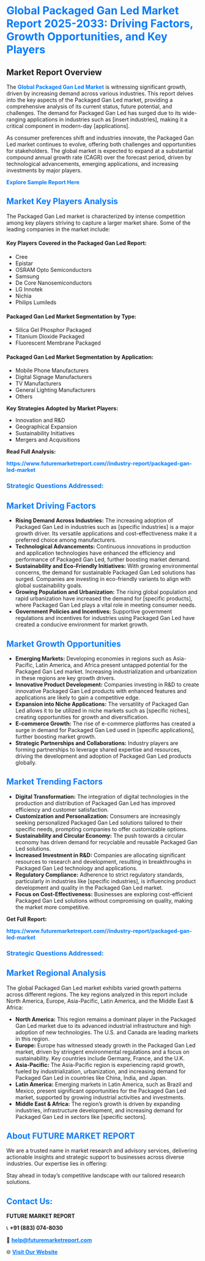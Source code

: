 <h1 style="color: #007BFF;">Global Packaged Gan Led Market Report 2025-2033: Driving Factors, Growth Opportunities, and Key Players</h1>

<section id="overview">
<h2>Market Report Overview</h2>
<p>The <a href="https://www.futuremarketreport.com//industry-report/packaged-gan-led-market" style="color: #007BFF; text-decoration: none;"><strong>Global Packaged Gan Led Market</strong></a> is witnessing significant growth, driven by increasing demand across various industries. This report delves into the key aspects of the Packaged Gan Led market, providing a comprehensive analysis of its current status, future potential, and challenges. The demand for Packaged Gan Led has surged due to its wide-ranging applications in industries such as [insert industries], making it a critical component in modern-day [applications].</p>
<p>As consumer preferences shift and industries innovate, the Packaged Gan Led market continues to evolve, offering both challenges and opportunities for stakeholders. The global market is expected to expand at a substantial compound annual growth rate (CAGR) over the forecast period, driven by technological advancements, emerging applications, and increasing investments by major players.</p>
</section>

<section id="overview">
<p><a href="https://www.futuremarketreport.com//request-sample/reportId=50843" style="color: #007BFF; text-decoration: none;"><strong>Explore Sample Report Here</strong></a></p>
</section>

<section id="key-players">
<h2 style="color: #007BFF;">Market Key Players Analysis</h2>
<p>The Packaged Gan Led market is characterized by intense competition among key players striving to capture a larger market share. Some of the leading companies in the market include:</p>
<h4>Key Players Covered in the Packaged Gan Led Report:</h4>
<ul><li>Cree</li><li>Epistar</li><li>OSRAM Opto Semiconductors</li><li>Samsung</li><li>De Core Nanosemiconductors</li><li>LG Innotek</li><li>Nichia</li><li>Philips Lumileds</li></ul>
<h4>Packaged Gan Led Market Segmentation by Type:</h4>
<ul><li>Silica Gel Phosphor Packaged</li><li>Titanium Dioxide Packaged</li><li>Fluorescent Membrane Packaged</li></ul>

<h4>Packaged Gan Led Market Segmentation by Application:</h4>
<ul><li>Mobile Phone Manufacturers</li><li>Digital Signage Manufacturers</li><li>TV Manufacturers</li><li>General Lighting Manufacturers</li><li>Others</li></ul>
<p><strong>Key Strategies Adopted by Market Players:</strong></p>
<ul>
<li>Innovation and R&D</li>
<li>Geographical Expansion</li>
<li>Sustainability Initiatives</li>
<li>Mergers and Acquisitions</li>
</ul>
</section>

<section>
<p><strong>Read Full Analysis: </strong></p><a href="https://www.futuremarketreport.com//industry-report/packaged-gan-led-market" style="color: #007BFF; text-decoration: none;"><strong>https://www.futuremarketreport.com//industry-report/packaged-gan-led-market</strong></a>
<h3 style="color: #007BFF;">Strategic Questions Addressed:</h3>
</section>

<section id="driving-factors">
<h2 style="color: #007BFF;">Market Driving Factors</h2>
<ul>
<li><strong>Rising Demand Across Industries:</strong> The increasing adoption of Packaged Gan Led in industries such as [specific industries] is a major growth driver. Its versatile applications and cost-effectiveness make it a preferred choice among manufacturers.</li>
<li><strong>Technological Advancements:</strong> Continuous innovations in production and application technologies have enhanced the efficiency and performance of Packaged Gan Led, further boosting market demand.</li>
<li><strong>Sustainability and Eco-Friendly Initiatives:</strong> With growing environmental concerns, the demand for sustainable Packaged Gan Led solutions has surged. Companies are investing in eco-friendly variants to align with global sustainability goals.</li>
<li><strong>Growing Population and Urbanization:</strong> The rising global population and rapid urbanization have increased the demand for [specific products], where Packaged Gan Led plays a vital role in meeting consumer needs.</li>
<li><strong>Government Policies and Incentives:</strong> Supportive government regulations and incentives for industries using Packaged Gan Led have created a conducive environment for market growth.</li>
</ul>
</section>

<section id="growth-opportunities">
<h2 style="color: #007BFF;">Market Growth Opportunities</h2>
<ul>
<li><strong>Emerging Markets:</strong> Developing economies in regions such as Asia-Pacific, Latin America, and Africa present untapped potential for the Packaged Gan Led market. Increasing industrialization and urbanization in these regions are key growth drivers.</li>
<li><strong>Innovative Product Development:</strong> Companies investing in R&D to create innovative Packaged Gan Led products with enhanced features and applications are likely to gain a competitive edge.</li>
<li><strong>Expansion into Niche Applications:</strong> The versatility of Packaged Gan Led allows it to be utilized in niche markets such as [specific niches], creating opportunities for growth and diversification.</li>
<li><strong>E-commerce Growth:</strong> The rise of e-commerce platforms has created a surge in demand for Packaged Gan Led used in [specific applications], further boosting market growth.</li>
<li><strong>Strategic Partnerships and Collaborations:</strong> Industry players are forming partnerships to leverage shared expertise and resources, driving the development and adoption of Packaged Gan Led products globally.</li>
</ul>
</section>

<section id="trending-factors">
<h2 style="color: #007BFF;">Market Trending Factors</h2>
<ul>
<li><strong>Digital Transformation:</strong> The integration of digital technologies in the production and distribution of Packaged Gan Led has improved efficiency and customer satisfaction.</li>
<li><strong>Customization and Personalization:</strong> Consumers are increasingly seeking personalized Packaged Gan Led solutions tailored to their specific needs, prompting companies to offer customizable options.</li>
<li><strong>Sustainability and Circular Economy:</strong> The push towards a circular economy has driven demand for recyclable and reusable Packaged Gan Led solutions.</li>
<li><strong>Increased Investment in R&D:</strong> Companies are allocating significant resources to research and development, resulting in breakthroughs in Packaged Gan Led technology and applications.</li>
<li><strong>Regulatory Compliance:</strong> Adherence to strict regulatory standards, particularly in industries like [specific industries], is influencing product development and quality in the Packaged Gan Led market.</li>
<li><strong>Focus on Cost-Effectiveness:</strong> Businesses are exploring cost-efficient Packaged Gan Led solutions without compromising on quality, making the market more competitive.</li>
</ul>
</section>

<section>
<p><strong>Get Full Report: </strong></p><a href="https://www.futuremarketreport.com//industry-report/packaged-gan-led-market" style="color: #007BFF; text-decoration: none;"><strong>https://www.futuremarketreport.com//industry-report/packaged-gan-led-market</strong></a>
<h3 style="color: #007BFF;">Strategic Questions Addressed:</h3>
</section>


<section id="regional-analysis">
<h2 style="color: #007BFF;">Market Regional Analysis</h2>
<p>The global Packaged Gan Led market exhibits varied growth patterns across different regions. The key regions analyzed in this report include North America, Europe, Asia-Pacific, Latin America, and the Middle East & Africa:</p>
<ul>
<li><strong>North America:</strong> This region remains a dominant player in the Packaged Gan Led market due to its advanced industrial infrastructure and high adoption of new technologies. The U.S. and Canada are leading markets in this region.</li>
<li><strong>Europe:</strong> Europe has witnessed steady growth in the Packaged Gan Led market, driven by stringent environmental regulations and a focus on sustainability. Key countries include Germany, France, and the U.K.</li>
<li><strong>Asia-Pacific:</strong> The Asia-Pacific region is experiencing rapid growth, fueled by industrialization, urbanization, and increasing demand for Packaged Gan Led in countries like China, India, and Japan.</li>
<li><strong>Latin America:</strong> Emerging markets in Latin America, such as Brazil and Mexico, present significant opportunities for the Packaged Gan Led market, supported by growing industrial activities and investments.</li>
<li><strong>Middle East & Africa:</strong> The region’s growth is driven by expanding industries, infrastructure development, and increasing demand for Packaged Gan Led in sectors like [specific sectors].</li>
</ul>
</section>

<footer>
<h2 style="color: #007BFF;">About FUTURE MARKET REPORT</h2>
<p>We are a trusted name in market research and advisory services, delivering actionable insights and strategic support to businesses across diverse industries. Our expertise lies in offering:</p>

<p>Stay ahead in today’s competitive landscape with our tailored research solutions.</p>

<h2 style="color: #007BFF;">Contact Us:</h2>
<p><strong>FUTURE MARKET REPORT</strong></p>
<p>📞 <strong>+91 (883) 074-8030</strong></p>
<p>📧 <strong><a href="mailto:help@futuremarketreport.com" style="color: #007BFF;">help@futuremarketreport.com</a></strong></p>
<p>🌐 <strong><a href="https://www.futuremarketreport.com/" style="color: #007BFF;">Visit Our Website</a></strong></p>
</footer>